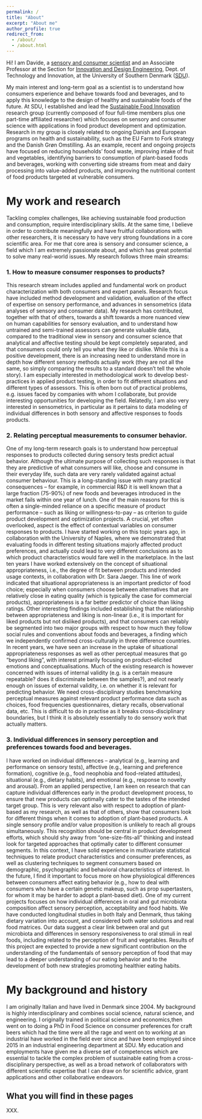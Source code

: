 ```yaml
---
permalink: /
title: "About"
excerpt: "About me"
author_profile: true
redirect_from: 
  - /about/
  - /about.html
---
```


Hi! I am Davide, a [sensory and consumer scientist](https://en.wikipedia.org/wiki/Sensory_analysis) and an Associate Professor at the Section for [Innovation and Design Engineering](https://www.sdu.dk/en/forskning/sduinnovationanddesignengineering), Dept. of Technology and Innovation, at the University of Southern Denmark ([SDU](https://www.sdu.dk/en)). 

My main interest and long-term goal as a scientist is to understand how consumers experience and behave towards food and beverages, and to apply this knowledge to the design of healthy and sustainable foods of the future. At SDU, I established and lead the [Sustainable Food Innovation](https://www.sdu.dk/en/forskning/sduinnovationanddesignengineering/researchareas/sustainablefoodinnovation) research group (currently composed of four full-time members plus one part-time affiliated researcher) which focuses on sensory and consumer science with applications in food product development and optimization. Research in my group is closely related to ongoing Danish and European programs on health and sustainability, such as the EU Farm to Fork strategy and the Danish Grøn Omstilling. As an example, recent and ongoing projects have focused on reducing households’ food waste, improving intake of fruit and vegetables, identifying barriers to consumption of plant-based foods and beverages, working with converting side streams from meat and dairy processing into value-added products, and improving the nutritional content of food products targeted at vulnerable consumers. 

My work and research
======
Tackling complex challenges, like achieving sustainable food production and consumption, require interdisciplinary skills. At the same time, I believe in order to contribute meaningfully and have fruitful collaborations with other researchers, it is necessary to have very strong foundations in a core scientific area. For me that core area is sensory and consumer science, a field which I am extremely passionate about, and which has great potential to solve many real-world issues. My research follows three main streams:

### 1. How to measure consumer responses to products?
This research stream includes applied and fundamental work on product characterization with both consumers and expert panels. Research focus have included method development and validation, evaluation of the effect of expertise on sensory performance, and advances in sensometrics (data analyses of sensory and consumer data). My research has contributed, together with that of others, towards a shift towards a more nuanced view on human capabilities for sensory evaluation, and to understand how untrained and semi-trained assessors can generate valuable data, compared to the traditional view in sensory and consumer science that analytical and affective testing should be kept completely separated, and that consumers could only tell you what they like or dislike. While this is a positive development, there is an increasing need to understand more in depth how different sensory methods actually work (they are not all the same, so simply comparing the results to a standard doesn’t tell the whole story). I am especially interested in methodological work to develop best-practices in applied product testing, in order to fit different situations and different types of assessors. This is often born out of practical problems, e.g. issues faced by companies with whom I collaborate, but provide interesting opportunities for developing the field. Relatedly, I am also very interested in sensometrics, in particular as it pertains to data modeling of individual differences in both sensory and affective responses to foods products.

### 2. Relating perceptual measurements to consumer behavior. 
One of my long-term research goals is to understand how perceptual responses to products collected during sensory tests predict actual behavior. Although the ultimate purpose of collecting such responses is that they are predictive of what consumers will like, choose and consume in their everyday life, such data are very rarely validated against actual consumer behaviour. This is a long-standing issue with many practical consequences – for example, in commercial R&D it is well known that a large fraction (75-90%) of new foods and beverages introduced in the market fails within one year of lunch. One of the main reasons for this is often a single-minded reliance on a specific measure of product performance – such as liking or willingness-to-pay – as criterion to guide product development and optimization projects. A crucial, yet often overlooked, aspect is the effect of contextual variables on consumer responses to products. I have started working on this topic years ago, in collaboration with the University of Naples, where we demonstrated that evaluating foods in different testing situations majorly affected product preferences, and actually could lead to very different conclusions as to which product characteristics would fare well in the marketplace. In the last ten years I have worked extensively on the concept of situational appropriateness, i.e., the degree of fit between products and intended usage contexts, in collaboration with Dr. Sara Jaeger. This line of work indicated that situational appropriateness is an important predictor of food choice; especially when consumers choose between alternatives that are relatively close in eating quality (which is typically the case for commercial products), appropriateness is a far better predictor of choice than liking ratings. Other interesting findings included establishing that the relationship between appropriateness and liking is non-linear (i.e., it is important for liked products but not disliked products), and that consumers can reliably be segmented into two major groups with respect to how much they follow social rules and conventions about foods and beverages, a finding which we independently confirmed cross-culturally in three difference countries. In recent years, we have seen an increase in the uptake of situational appropriateness responses as well as other perceptual measures that go “beyond liking”, with interest primarily focusing on product-elicited emotions and conceptualisations. Much of the existing research is however concerned with issues of internal validity (e.g. is a certain measure repeatable? does it discriminate between the samples?), and not nearly enough on issues of external validity, i.e. on whether it is relevant for predicting behavior. We need cross-disciplinary studies benchmarking perceptual measures against relevant product performance data such as choices, food frequencies questionnaires, dietary recalls, observational data, etc. This is difficult to do in practise as it breaks cross-disciplinary boundaries, but I think it is absolutely essentially to do sensory work that actually matters.

### 3. Individual differences in sensory perception and preferences towards food and beverages. 
I have worked on individual differences – analytical (e.g., learning and performance on sensory tests), affective (e.g., learning and preference formation), cognitive (e.g., food neophobia and food-related attitudes), situational (e.g., dietary habits), and emotional (e.g., response to novelty and arousal). From an applied perspective, I am keen on research that can capture individual differences early in the product development process, to ensure that new products can optimally cater to the tastes of the intended target group. This is very relevant also with respect to adoption of plant-based as my research, as well as that of others, show that consumers look for different things when it comes to adoption of plant-based products. A single sensory profile and/or value proposition is unlikely to reach all groups simultaneously. This recognition should be central in product development efforts, which should shy away from “one-size-fits-all” thinking and instead look for targeted approaches that optimally cater to different consumer segments. In this context, I have solid experience in multivariate statistical techniques to relate product characteristics and consumer preferences, as well as clustering techniques to segment consumers based on demographic, psychographic and behavioral characteristics of interest. In the future, I find it important to focus more on how physiological differences between consumers affect eating behavior (e.g., how to deal with consumers who have a certain genetic makeup, such as prop supertasters, for whom it may be harder to adopt a plant-based diet). One of my current projects focuses on how individual differences in oral and gut microbiota composition affect sensory perception, acceptability and food habits. We have conducted longitudinal studies in both Italy and Denmark, thus taking dietary variation into account, and considered both water solutions and real food matrices. Our data suggest a clear link between oral and gut microbiota and differences in sensory responsiveness to oral stimuli in real foods, including related to the perception of fruit and vegetables. Results of this project are expected to provide a new significant contribution on the understanding of the fundamentals of sensory perception of food that may lead to a deeper understanding of our eating behavior and to the development of both new strategies promoting healthier eating habits.


My background and history
======
I am originally Italian and have lived in Denmark since 2004. My background is highly interdisciplinary and combines social science, natural science, and engineering. I originally trained in political science and economics,then went on to doing a PhD in Food Science on consumer preferences for craft beers which had the time were all the rage and went on to working at an industrial have worked in the field ever since and have been employed since 2015 in an industrial engineering department at SDU. My education and employments have given me a diverse set of competences which are essential to tackle the complex problem of sustainable eating from a cross-disciplinary perspective, as well as a broad network of collaborators with different scientific expertise that I can draw on for scientific advice, grant applications and other collaborative endeavors. 

What you will find in these pages
------
XXX.
